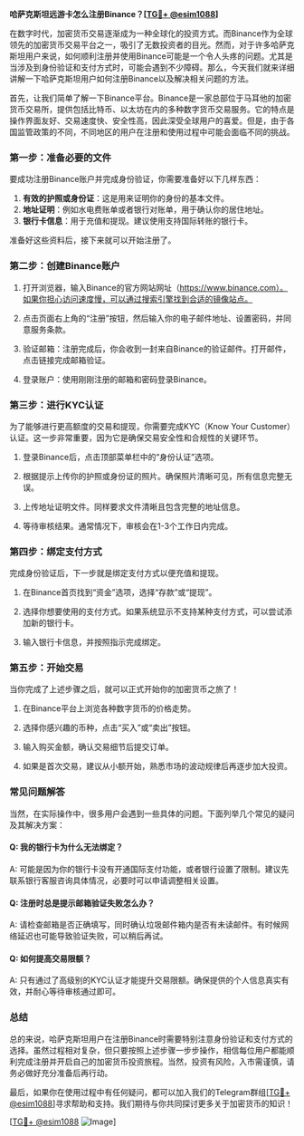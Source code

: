 **哈萨克斯坦远游卡怎么注册Binance？[[TG💪+ @esim1088](https://t.me/s/esim1088)]**

在数字时代，加密货币交易逐渐成为一种全球化的投资方式。而Binance作为全球领先的加密货币交易平台之一，吸引了无数投资者的目光。然而，对于许多哈萨克斯坦用户来说，如何顺利注册并使用Binance可能是一个令人头疼的问题。尤其是当涉及到身份验证和支付方式时，可能会遇到不少障碍。那么，今天我们就来详细讲解一下哈萨克斯坦用户如何注册Binance以及解决相关问题的方法。

首先，让我们简单了解一下Binance平台。Binance是一家总部位于马耳他的加密货币交易所，提供包括比特币、以太坊在内的多种数字货币交易服务。它的特点是操作界面友好、交易速度快、安全性高，因此深受全球用户的喜爱。但是，由于各国监管政策的不同，不同地区的用户在注册和使用过程中可能会面临不同的挑战。

### 第一步：准备必要的文件

要成功注册Binance账户并完成身份验证，你需要准备好以下几样东西：

1. **有效的护照或身份证**：这是用来证明你的身份的基本文件。
2. **地址证明**：例如水电费账单或者银行对账单，用于确认你的居住地址。
3. **银行卡信息**：用于充值和提现。建议使用支持国际转账的银行卡。

准备好这些资料后，接下来就可以开始注册了。

### 第二步：创建Binance账户

1. 打开浏览器，输入Binance的官方网站网址（https://www.binance.com）。如果你担心访问速度慢，可以通过搜索引擎找到合适的镜像站点。
   
2. 点击页面右上角的“注册”按钮，然后输入你的电子邮件地址、设置密码，并同意服务条款。

3. 验证邮箱：注册完成后，你会收到一封来自Binance的验证邮件。打开邮件，点击链接完成邮箱验证。

4. 登录账户：使用刚刚注册的邮箱和密码登录Binance。

### 第三步：进行KYC认证

为了能够进行更高额度的交易和提现，你需要完成KYC（Know Your Customer）认证。这一步非常重要，因为它是确保交易安全性和合规性的关键环节。

1. 登录Binance后，点击顶部菜单栏中的“身份认证”选项。

2. 根据提示上传你的护照或身份证的照片。确保照片清晰可见，所有信息完整无误。

3. 上传地址证明文件。同样要求文件清晰且包含完整的地址信息。

4. 等待审核结果。通常情况下，审核会在1-3个工作日内完成。

### 第四步：绑定支付方式

完成身份验证后，下一步就是绑定支付方式以便充值和提现。

1. 在Binance首页找到“资金”选项，选择“存款”或“提现”。

2. 选择你想要使用的支付方式。如果系统显示不支持某种支付方式，可以尝试添加新的银行卡。

3. 输入银行卡信息，并按照指示完成绑定。

### 第五步：开始交易

当你完成了上述步骤之后，就可以正式开始你的加密货币之旅了！

1. 在Binance平台上浏览各种数字货币的价格走势。

2. 选择你感兴趣的币种，点击“买入”或“卖出”按钮。

3. 输入购买金额，确认交易细节后提交订单。

4. 如果是首次交易，建议从小额开始，熟悉市场的波动规律后再逐步加大投资。

### 常见问题解答

当然，在实际操作中，很多用户会遇到一些具体的问题。下面列举几个常见的疑问及其解决方案：

#### Q: 我的银行卡为什么无法绑定？

A: 可能是因为你的银行卡没有开通国际支付功能，或者银行设置了限制。建议先联系银行客服咨询具体情况，必要时可以申请调整相关设置。

#### Q: 注册时总是提示邮箱验证失败怎么办？

A: 请检查邮箱是否正确填写，同时确认垃圾邮件箱内是否有未读邮件。有时候网络延迟也可能导致验证失败，可以稍后再试。

#### Q: 如何提高交易限额？

A: 只有通过了高级别的KYC认证才能提升交易限额。确保提供的个人信息真实有效，并耐心等待审核通过即可。

### 总结

总的来说，哈萨克斯坦用户在注册Binance时需要特别注意身份验证和支付方式的选择。虽然过程相对复杂，但只要按照上述步骤一步步操作，相信每位用户都能顺利完成注册并开启自己的加密货币投资旅程。当然，投资有风险，入市需谨慎，请务必做好充分准备后再行动。

最后，如果你在使用过程中有任何疑问，都可以加入我们的Telegram群组[[TG💪+ @esim1088](https://t.me/s/esim1088)]寻求帮助和支持。我们期待与你共同探讨更多关于加密货币的知识！

[[TG💪+ @esim1088](https://t.me/s/esim1088) ![Image](https://i.postimg.cc/4NQfJmqS/Snipaste-2025-05-13-00-14-12.png)]